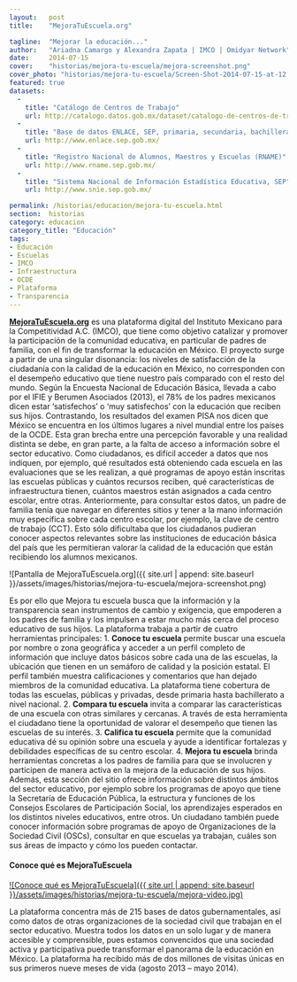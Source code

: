 ```yaml
---
layout:   post
title:    "MejoraTuEscuela.org"

tagline:  "Mejorar la educación..."
author:   "Ariadna Camargo y Alexandra Zapata | IMCO | Omidyar Network"
date:     2014-07-15
cover:    "historias/mejora-tu-escuela/mejora-screenshot.png"
cover_photo: "historias/mejora-tu-escuela/Screen-Shot-2014-07-15-at-12.51.37-PM-1214x400.png"
featured: true
datasets:
  -
    title: "Catálogo de Centros de Trabajo"
    url: http://catalogo.datos.gob.mx/dataset/catalogo-de-centros-de-trabajo
  -
    title: "Base de datos ENLACE, SEP, primaria, secundaria, bachillerato"
    url: http://www.enlace.sep.gob.mx/
  -
    title: "Registro Nacional de Alumnos, Maestros y Escuelas (RNAME)"
    url: http://www.rname.sep.gob.mx/
  -
    title: "Sistema Nacional de Información Estadística Educativa, SEP"
    url: http://www.snie.sep.gob.mx/

permalink: /historias/educacion/mejora-tu-escuela.html
section:  historias
category: educacion
category_title: "Educación"
tags:
- Educación
- Escuelas
- IMCO
- Infraestructura
- OCDE
- Plataforma
- Transparencia
---
```


**[MejoraTuEscuela.org](http://www.mejoratuescuela.org/)** es una plataforma digital del Instituto Mexicano para la Competitividad A.C. (IMCO), que tiene como objetivo catalizar y promover la participación de la comunidad educativa, en particular de padres de familia, con el fin de transformar la educación en México. El proyecto surge a partir de una singular disonancia: los niveles de satisfacción de la ciudadanía con la calidad de la educación en México, no corresponden con el desempeño educativo que tiene nuestro país comparado con el resto del mundo. Según la Encuesta Nacional de Educación Básica, llevada a cabo por el IFIE y Berumen Asociados (2013), el 78% de los padres mexicanos dicen estar ‘satisfechos’ o ‘muy satisfechos’ con la educación que reciben sus hijos. Contrastando, los resultados del examen PISA nos dicen que México se encuentra en los últimos lugares a nivel mundial entre los países de la OCDE. Esta gran brecha entre una percepción favorable y una realidad distinta se debe, en gran parte, a la falta de acceso a información sobre el sector educativo. Como ciudadanos, es difícil acceder a datos que nos indiquen, por ejemplo, qué resultados está obteniendo cada escuela en las evaluaciones que se les realizan, a qué programas de apoyo están inscritas las escuelas públicas y cuántos recursos reciben, qué características de infraestructura tienen, cuántos maestros están asignados a cada centro escolar, entre otras. Anteriormente, para consultar estos datos, un padre de familia tenía que navegar en diferentes sitios y tener a la mano información muy específica sobre cada centro escolar, por ejemplo, la clave de centro de trabajo (CCT). Esto sólo dificultaba que los ciudadanos pudieran conocer aspectos relevantes sobre las instituciones de educación básica del país que les permitieran valorar la calidad de la educación que están recibiendo los alumnos mexicanos.

![Pantalla de MejoraTuEscuela.org]({{ site.url | append: site.baseurl }}/assets/images/historias/mejora-tu-escuela/mejora-screenshot.png)

Es por ello que Mejora tu escuela busca que la información y la transparencia sean instrumentos de cambio y exigencia, que empoderen a los padres de familia y los impulsen a estar mucho más cerca del proceso educativo de sus hijos. La plataforma trabaja a partir de cuatro herramientas principales: 1.  **Conoce tu escuela** permite buscar una escuela por nombre o zona geográfica y acceder a un perfil completo de información que incluye datos básicos sobre cada una de las escuelas, la ubicación que tienen en un semáforo de calidad y la posición estatal. El perfil también muestra calificaciones y comentarios que han dejado miembros de la comunidad educativa.  La plataforma tiene cobertura de todas las escuelas, públicas y privadas, desde primaria hasta bachillerato a nivel nacional. 2.   **Compara tu escuela** invita a comparar las características de una escuela con otras similares y cercanas. A través de esta herramienta el ciudadano tiene la oportunidad de valorar el desempeño que tienen las escuelas de su interés. 3.  **Califica tu escuela** permite que la comunidad educativa dé su opinión sobre una escuela y ayude a identificar fortalezas y debilidades específicas de su centro escolar. 4.   **Mejora tu escuela** brinda herramientas concretas a los padres de familia para que se involucren y participen de manera activa en la mejora de la educación de sus hijos. Además, esta sección del sitio ofrece información sobre distintos ámbitos del sector educativo, por ejemplo sobre los programas de apoyo que tiene la Secretaría de Educación Pública,  la estructura y funciones de los Consejos Escolares de Participación Social, los aprendizajes esperados en los distintos niveles educativos, entre otros. Un ciudadano también puede conocer información sobre programas de apoyo de Organizaciones de la Sociedad Civil (OSCs), consultar en que escuelas ya trabajan, cuáles son sus áreas de impacto y cómo los pueden contactar.

#### Conoce qué es MejoraTuEscuela

[![Conoce qué es MejoraTuEscuela]({{ site.url | append: site.baseurl }}/assets/images/historias/mejora-tu-escuela/mejora-video.jpg)](http://www.youtube.com/embed/G4FOZyoB74Y)

La plataforma concentra más de 215 bases de datos gubernamentales, así como datos de otras organizaciones de la sociedad civil que trabajan en el sector educativo. Muestra todos los datos en un solo lugar y de manera accesible y comprensible, pues estamos convencidos que una sociedad activa y participativa puede transformar el panorama de la educación en México. La plataforma ha recibido más de dos millones de visitas únicas en sus primeros nueve meses de vida (agosto 2013 – mayo 2014).

